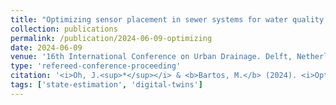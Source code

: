 ```yaml
---
title: "Optimizing sensor placement in sewer systems for water quality and quantity estimation: a data-driven approach"
collection: publications
permalink: /publication/2024-06-09-optimizing
date: 2024-06-09
venue: '16th International Conference on Urban Drainage. Delft, Netherlands.'
type: 'refereed-conference-proceeding'
citation: '<i>Oh, J.<sup>*</sup></i> & <b>Bartos, M.</b> (2024). <i>Optimizing sensor placement in sewer systems for water quality and quantity estimation: a data-driven approach.</i> 16th International Conference on Urban Drainage. Delft, Netherlands.'
tags: ['state-estimation', 'digital-twins']
---
```

